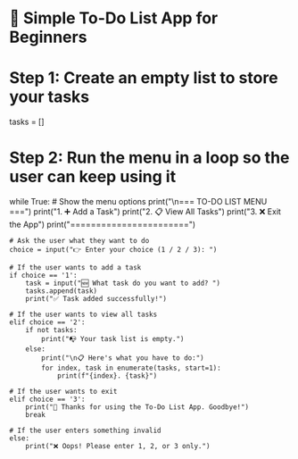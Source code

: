 # 📝 Simple To-Do List App for Beginners

# Step 1: Create an empty list to store your tasks
tasks = []

# Step 2: Run the menu in a loop so the user can keep using it
while True:
    # Show the menu options
    print("\n=== TO-DO LIST MENU ===")
    print("1. ➕ Add a Task")
    print("2. 📋 View All Tasks")
    print("3. ❌ Exit the App")
    print("=======================")

    # Ask the user what they want to do
    choice = input("👉 Enter your choice (1 / 2 / 3): ")

    # If the user wants to add a task
    if choice == '1':
        task = input("🆕 What task do you want to add? ")
        tasks.append(task)
        print("✅ Task added successfully!")

    # If the user wants to view all tasks
    elif choice == '2':
        if not tasks:
            print("📭 Your task list is empty.")
        else:
            print("\n📋 Here's what you have to do:")
            for index, task in enumerate(tasks, start=1):
                print(f"{index}. {task}")

    # If the user wants to exit
    elif choice == '3':
        print("👋 Thanks for using the To-Do List App. Goodbye!")
        break

    # If the user enters something invalid
    else:
        print("❌ Oops! Please enter 1, 2, or 3 only.")

